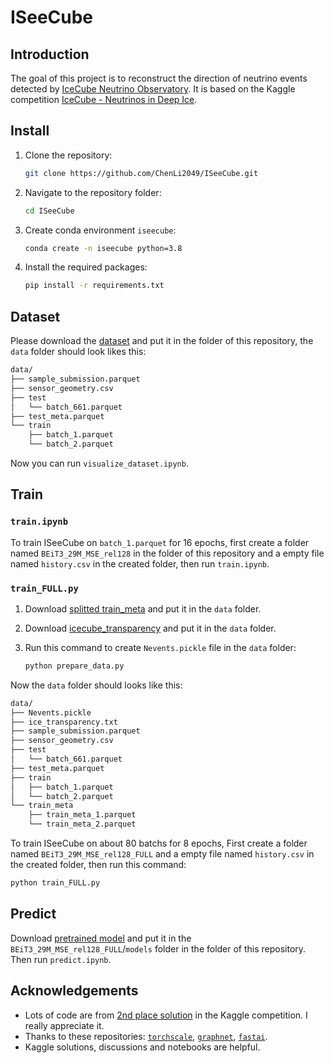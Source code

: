 # ISeeCube

## Introduction

The goal of this project is to reconstruct the direction of neutrino events detected by [IceCube Neutrino Observatory](https://icecube.wisc.edu/). It is based on the Kaggle competition [IceCube - Neutrinos in Deep Ice](https://www.kaggle.com/competitions/icecube-neutrinos-in-deep-ice).

## Install

1. Clone the repository:

    ```bash
    git clone https://github.com/ChenLi2049/ISeeCube.git
    ```

2. Navigate to the repository folder:

    ```bash
    cd ISeeCube
    ```

3. Create conda environment `iseecube`:

    ```bash
    conda create -n iseecube python=3.8
    ```

4. Install the required packages:

    ```bash
    pip install -r requirements.txt
    ```

## Dataset

Please download the [dataset](https://www.kaggle.com/c/icecube-neutrinos-in-deep-ice/data) and put it in the folder of this repository, the `data` folder should look likes this:

```bash
data/
├── sample_submission.parquet
├── sensor_geometry.csv
├── test
│   └── batch_661.parquet
├── test_meta.parquet
└── train
    ├── batch_1.parquet
    └── batch_2.parquet
```

Now you can run `visualize_dataset.ipynb`.

## Train

### `train.ipynb`

To train ISeeCube on `batch_1.parquet` for 16 epochs, first create a folder named `BEiT3_29M_MSE_rel128` in the folder of this repository and a empty file named `history.csv` in the created folder, then run `train.ipynb`.

### `train_FULL.py`

1. Download [splitted train_meta](https://www.kaggle.com/datasets/solverworld/train-meta-parquet) and put it in the `data` folder.

2. Download [icecube_transparency](https://www.kaggle.com/datasets/anjum48/icecubetransparency) and put it in the `data` folder.

3. Run this command to create `Nevents.pickle` file in the `data` folder:

    ```bash
    python prepare_data.py
    ```

Now the `data` folder should looks like this:

```bash
data/
├── Nevents.pickle
├── ice_transparency.txt
├── sample_submission.parquet
├── sensor_geometry.csv
├── test
│   └── batch_661.parquet
├── test_meta.parquet
├── train
│   ├── batch_1.parquet
│   └── batch_2.parquet
└── train_meta
    ├── train_meta_1.parquet
    └── train_meta_2.parquet
```

To train ISeeCube on about 80 batchs for 8 epochs, First create a folder named `BEiT3_29M_MSE_rel128_FULL` and a empty file named `history.csv` in the created folder, then run this command:

```bash
python train_FULL.py
```

## Predict

Download [pretrained model](https://github.com/ChenLi2049/ISeeCube/releases/tag/v0.0.0) and put it in the `BEiT3_29M_MSE_rel128_FULL`/`models` folder in the folder of this repository. Then run `predict.ipynb`.

## Acknowledgements

- Lots of code are from [2nd place solution](https://github.com/DrHB/icecube-2nd-place/) in the Kaggle competition. I really appreciate it.
- Thanks to these repositories: [`torchscale`](https://github.com/microsoft/torchscale), [`graphnet`](https://github.com/graphnet-team/graphnet), [`fastai`](https://github.com/fastai/fastai).
- Kaggle solutions, discussions and notebooks are helpful.
